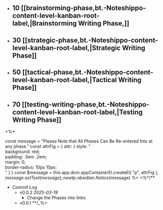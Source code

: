 
- ## 10 [[brainstorming-phase,bt.-Noteshippo-content-level-kanban-root-label,|Brainstorming Writing Phase,]]
* ## 30 [[strategic-phase,bt.-Noteshippo-content-level-kanban-root-label,|Strategic Writing Phase]]
* ## 50 [[tactical-phase,bt.-Noteshippo-content-level-kanban-root-label,|Tactical Writing Phase]]
* ## 70  [[testing-writing-phase,bt.-Noteshippo-content-level-kanban-root-label,|Testing Writing Phase]]

<%* 

const message = "Please Note that All Phases Can Be Re-entered Into at any phase."
const attrFig = {
	attr: {
		style: "\
		background: red;\
		padding: .5em .2em;\
		margin: 0;\
		border-radius: 10px 10px;\
		"
	}
}
const $message = this.app.dom.appContainerEl.createEl(
	"p", attrFig
);
$message.setText(message);
new tp.obsidian.Notice($message)
_%>
<%_*/**
- Commit Log
	- v0.0.2 *2025-03-19*
		- Change the Phases into links
	- v0.0.1
**/_%>




